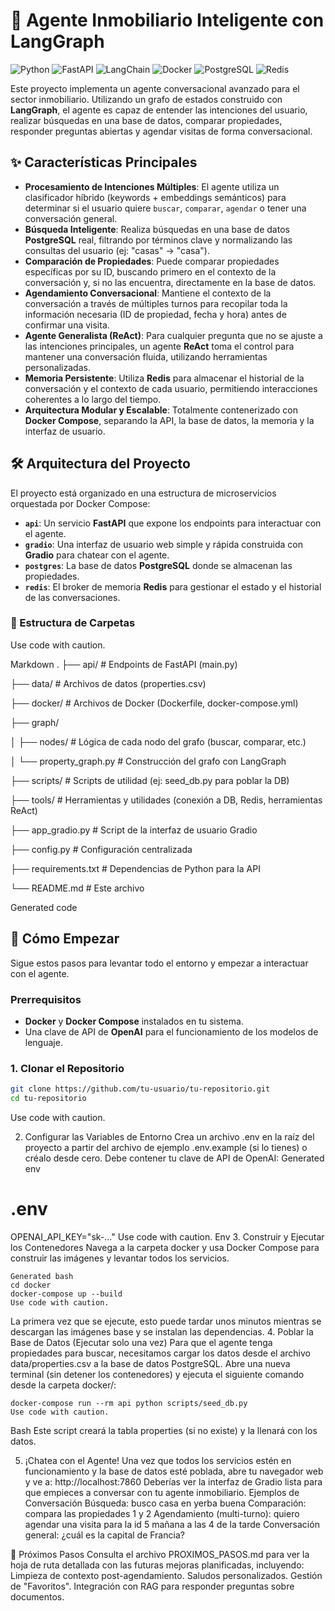 # 🤖 Agente Inmobiliario Inteligente con LangGraph

![Python](https://img.shields.io/badge/Python-3.10%2B-blue?style=for-the-badge&logo=python)
![FastAPI](https://img.shields.io/badge/FastAPI-0.100%2B-green?style=for-the-badge&logo=fastapi)
![LangChain](https://img.shields.io/badge/LangChain-LangGraph-orange?style=for-the-badge)
![Docker](https://img.shields.io/badge/Docker-Compose-blue?style=for-the-badge&logo=docker)
![PostgreSQL](https://img.shields.io/badge/PostgreSQL-15-blue?style=for-the-badge&logo=postgresql)
![Redis](https://img.shields.io/badge/Redis-7-red?style=for-the-badge&logo=redis)

Este proyecto implementa un agente conversacional avanzado para el sector inmobiliario. Utilizando un grafo de estados construido con **LangGraph**, el agente es capaz de entender las intenciones del usuario, realizar búsquedas en una base de datos, comparar propiedades, responder preguntas abiertas y agendar visitas de forma conversacional.

## ✨ Características Principales

- **Procesamiento de Intenciones Múltiples**: El agente utiliza un clasificador híbrido (keywords + embeddings semánticos) para determinar si el usuario quiere `buscar`, `comparar`, `agendar` o tener una conversación general.
- **Búsqueda Inteligente**: Realiza búsquedas en una base de datos **PostgreSQL** real, filtrando por términos clave y normalizando las consultas del usuario (ej: "casas" -> "casa").
- **Comparación de Propiedades**: Puede comparar propiedades específicas por su ID, buscando primero en el contexto de la conversación y, si no las encuentra, directamente en la base de datos.
- **Agendamiento Conversacional**: Mantiene el contexto de la conversación a través de múltiples turnos para recopilar toda la información necesaria (ID de propiedad, fecha y hora) antes de confirmar una visita.
- **Agente Generalista (ReAct)**: Para cualquier pregunta que no se ajuste a las intenciones principales, un agente **ReAct** toma el control para mantener una conversación fluida, utilizando herramientas personalizadas.
- **Memoria Persistente**: Utiliza **Redis** para almacenar el historial de la conversación y el contexto de cada usuario, permitiendo interacciones coherentes a lo largo del tiempo.
- **Arquitectura Modular y Escalable**: Totalmente contenerizado con **Docker Compose**, separando la API, la base de datos, la memoria y la interfaz de usuario.

## 🛠️ Arquitectura del Proyecto

El proyecto está organizado en una estructura de microservicios orquestada por Docker Compose:

- **`api`**: Un servicio **FastAPI** que expone los endpoints para interactuar con el agente.
- **`gradio`**: Una interfaz de usuario web simple y rápida construida con **Gradio** para chatear con el agente.
- **`postgres`**: La base de datos **PostgreSQL** donde se almacenan las propiedades.
- **`redis`**: El broker de memoria **Redis** para gestionar el estado y el historial de las conversaciones.

### 📁 Estructura de Carpetas
Use code with caution.

Markdown
.
├── api/ # Endpoints de FastAPI (main.py)

├── data/ # Archivos de datos (properties.csv)

├── docker/ # Archivos de Docker (Dockerfile, docker-compose.yml)

├── graph/

│ ├── nodes/ # Lógica de cada nodo del grafo (buscar, comparar, etc.)

│ └── property_graph.py # Construcción del grafo con LangGraph

├── scripts/ # Scripts de utilidad (ej: seed_db.py para poblar la DB)

├── tools/ # Herramientas y utilidades (conexión a DB, Redis, herramientas ReAct)

├── app_gradio.py # Script de la interfaz de usuario Gradio

├── config.py # Configuración centralizada

├── requirements.txt # Dependencias de Python para la API

└── README.md # Este archivo

Generated code
## 🚀 Cómo Empezar

Sigue estos pasos para levantar todo el entorno y empezar a interactuar con el agente.

### Prerrequisitos

- **Docker** y **Docker Compose** instalados en tu sistema.
- Una clave de API de **OpenAI** para el funcionamiento de los modelos de lenguaje.

### 1. Clonar el Repositorio

```bash
git clone https://github.com/tu-usuario/tu-repositorio.git
cd tu-repositorio
```
Use code with caution.

2. Configurar las Variables de Entorno
Crea un archivo .env en la raíz del proyecto a partir del archivo de ejemplo .env.example (si lo tienes) o créalo desde cero. Debe contener tu clave de API de OpenAI:
Generated env
# .env
OPENAI_API_KEY="sk-..."
Use code with caution.
Env
3. Construir y Ejecutar los Contenedores
Navega a la carpeta docker y usa Docker Compose para construir las imágenes y levantar todos los servicios.

```
Generated bash
cd docker
docker-compose up --build
Use code with caution.
```

La primera vez que se ejecute, esto puede tardar unos minutos mientras se descargan las imágenes base y se instalan las dependencias.
4. Poblar la Base de Datos (Ejecutar solo una vez)
Para que el agente tenga propiedades para buscar, necesitamos cargar los datos desde el archivo data/properties.csv a la base de datos PostgreSQL.
Abre una nueva terminal (sin detener los contenedores) y ejecuta el siguiente comando desde la carpeta docker/:

```Generated bash
docker-compose run --rm api python scripts/seed_db.py
Use code with caution.
```
Bash
Este script creará la tabla properties (si no existe) y la llenará con los datos.

5. ¡Chatea con el Agente!
Una vez que todos los servicios estén en funcionamiento y la base de datos esté poblada, abre tu navegador web y ve a:
http://localhost:7860
Deberías ver la interfaz de Gradio lista para que empieces a conversar con tu agente inmobiliario.
Ejemplos de Conversación
Búsqueda: busco casa en yerba buena
Comparación: compara las propiedades 1 y 2
Agendamiento (multi-turno):
quiero agendar una visita para la id 5
mañana a las 4 de la tarde
Conversación general: ¿cuál es la capital de Francia?

🔮 Próximos Pasos
Consulta el archivo PROXIMOS_PASOS.md para ver la hoja de ruta detallada con las futuras mejoras planificadas, incluyendo:
Limpieza de contexto post-agendamiento.
Saludos personalizados.
Gestión de "Favoritos".
Integración con RAG para responder preguntas sobre documentos.

